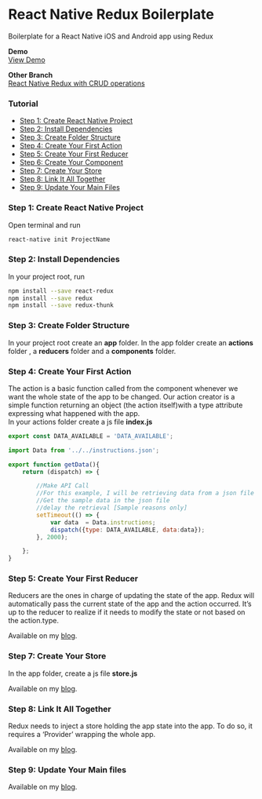 # React Native Redux Boilerplate

Boilerplate for a React Native iOS and Android app using Redux

**Demo** <br/>
<a href="https://appetize.io/app/rhbrxh0z4d49tn9t9uermgty40?device=iphone5s&scale=75&orientation=portrait&osVersion=9.3" target="_blank">View Demo</a>

**Other Branch** <br/>
<a href="https://github.com/MosesEsan/mesan-react-native-redux-boilerplate/tree/crud-operations" target="_blank">React Native Redux with CRUD operations</a>


### Tutorial
<ul>
  <li><a href="#step1">Step 1: Create React Native Project</a></li>
  <li><a href="#step2">Step 2: Install Dependencies</a></li>
  <li><a href="#step3">Step 3: Create Folder Structure</a></li>
  <li><a href="#step4">Step 4: Create Your First Action</a></li>
  <li><a href="#step5">Step 5: Create Your First Reducer</a></li>
  <li><a href="#step6">Step 6: Create Your Component</a></li>
  <li><a href="#step7">Step 7: Create Your Store</a></li>
  <li><a href="#step8">Step 8: Link It All Together</a></li>
  <li><a href="#step9">Step 9: Update Your Main Files</a></li>
</ul>

<a name="step1"></a>
### Step 1: Create React Native Project

Open terminal and run
```bash
react-native init ProjectName
```

<a name="step2"></a>
### Step 2: Install Dependencies

In your project root, run
```bash
npm install --save react-redux
npm install --save redux
npm install --save redux-thunk
```

<a name="step3"></a>
### Step 3: Create Folder Structure

In your project root create an <b>app</b> folder. In the app folder create an <b>actions</b> folder , a <b>reducers</b> folder and a <b>components</b> folder.


<a name="step4"></a>
### Step 4: Create Your First Action

The action is a basic function called from the component whenever we want the whole state of the app to be changed.
Our action creator is a simple function returning an object (the action itself)with a type attribute expressing what happened with the app.
<br>
In your actions folder create a js file <b>index.js</b>

```javascript
export const DATA_AVAILABLE = 'DATA_AVAILABLE';

import Data from '../../instructions.json';

export function getData(){
    return (dispatch) => {

        //Make API Call
        //For this example, I will be retrieving data from a json file
        //Get the sample data in the json file
        //delay the retrieval [Sample reasons only]
        setTimeout(() => {
            var data  = Data.instructions;
            dispatch({type: DATA_AVAILABLE, data:data});
        }, 2000);

    };
}

```

<a name="step5"></a>
### Step 5: Create Your First Reducer

Reducers are the ones in charge of updating the state of the app. Redux will automatically pass the current state of the app and the action occurred.
It’s up to the reducer to realize if it needs to modify the state or not based on the action.type.
<br>

Available on my <a href="http://mosesesan.com/blog/2017/06/18/react-native-redux-boilerplate" target="_blank">blog</a>.

<a name="step7"></a>
### Step 7: Create Your Store

In the app folder, create a js file <b>store.js</b>

Available on my <a href="http://mosesesan.com/blog/2017/06/18/react-native-redux-boilerplate" target="_blank">blog</a>.

<a name="step8"></a>
### Step 8: Link It All Together

Redux needs to inject a store holding the app state into the app.
To do so, it requires a ‘Provider’ wrapping the whole app.

Available on my <a href="http://mosesesan.com/blog/2017/06/18/react-native-redux-boilerplate" target="_blank">blog</a>.

<a name="step9"></a>
### Step 9: Update Your Main files

Available on my <a href="http://mosesesan.com/blog/2017/06/18/react-native-redux-boilerplate" target="_blank">blog</a>.
